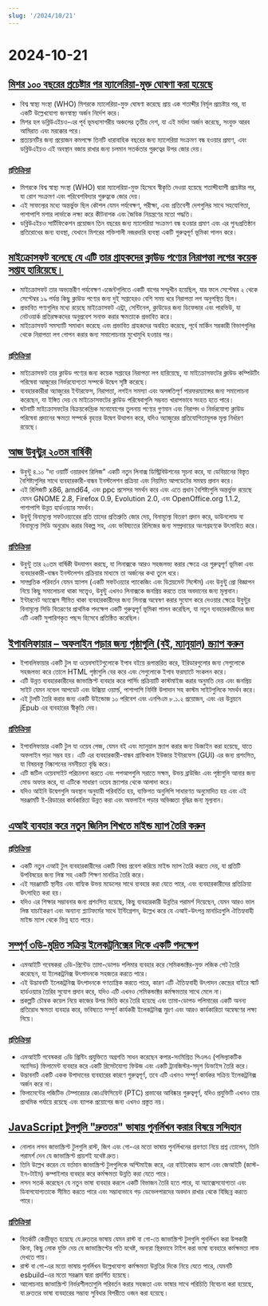 ```yaml
---
slug: '/2024/10/21'
---
```


# 2024-10-21

## [মিশর ১০০ বছরের প্রচেষ্টার পর ম্যালেরিয়া-মুক্ত ঘোষণা করা হয়েছে](https://www.bbc.com/news/articles/cm2yl8pjgn2o)

- বিশ্ব স্বাস্থ্য সংস্থা (WHO) মিশরকে ম্যালেরিয়া-মুক্ত ঘোষণা করেছে প্রায় এক শতাব্দীর নির্মূল প্রচেষ্টার পর, যা একটি উল্লেখযোগ্য জনস্বাস্থ্য অর্জন নির্দেশ করে।
- মিশর হল ডব্লিউএইচও-এর পূর্ব ভূমধ্যসাগরীয় অঞ্চলের তৃতীয় দেশ, যা এই মর্যাদা অর্জন করেছে, সংযুক্ত আরব আমিরাত এবং মরক্কোর পরে।
- প্রত্যয়নটির জন্য প্রয়োজন কমপক্ষে তিনটি ধারাবাহিক বছরের জন্য ম্যালেরিয়া সংক্রমণ বন্ধ হওয়ার প্রমাণ, এবং ডব্লিউএইচও এই অবস্থান বজায় রাখার জন্য চলমান সতর্কতার গুরুত্বের উপর জোর দেয়।

### [প্রতিক্রিয়া](https://news.ycombinator.com/item?id=41903616)

- মিশরকে বিশ্ব স্বাস্থ্য সংস্থা (WHO) দ্বারা ম্যালেরিয়া-মুক্ত হিসেবে স্বীকৃতি দেওয়া হয়েছে শতাব্দীব্যাপী প্রচেষ্টার পর, যা রোগ সংক্রমণ এবং পরিবেশবিদ্যার গুরুত্বকে জোর দেয়।
- এই সাফল্যের মধ্যে অন্তর্ভুক্ত ছিল কৌশল যেমন পর্যবেক্ষণ, পরীক্ষা, এবং প্রতিবেশী দেশগুলির সাথে সহযোগিতা, পাশাপাশি মশার লার্ভাকে লক্ষ্য করে কীটনাশক এবং জৈবিক নিয়ন্ত্রণের মতো পদ্ধতি।
- ডব্লিউএইচও সার্টিফিকেশন প্রয়োজন তিন বছরের জন্য ম্যালেরিয়া সংক্রমণ বন্ধ হওয়ার প্রমাণ এবং এর পুনঃপ্রতিষ্ঠান প্রতিরোধের জন্য ব্যবস্থা, যেখানে মিশরের শক্তিশালী নজরদারি ব্যবস্থা একটি গুরুত্বপূর্ণ ভূমিকা পালন করে।

## [মাইক্রোসফট বলেছে যে এটি তার গ্রাহকদের ক্লাউড পণ্যের নিরাপত্তা লগের কয়েক সপ্তাহ হারিয়েছে।](https://techcrunch.com/2024/10/17/microsoft-said-it-lost-weeks-of-security-logs-for-its-customers-cloud-products/)

- মাইক্রোসফট তার অভ্যন্তরীণ পর্যবেক্ষণ এজেন্টগুলিতে একটি বাগের সম্মুখীন হয়েছিল, যার ফলে সেপ্টেম্বর ২ থেকে সেপ্টেম্বর ১৯ পর্যন্ত কিছু ক্লাউড পণ্যের জন্য দুই সপ্তাহেরও বেশি সময় ধরে নিরাপত্তা লগ অনুপস্থিত ছিল।
- প্রভাবিত পণ্যগুলির মধ্যে রয়েছে মাইক্রোসফট এন্ট্রা, সেন্টিনেল, ক্লাউডের জন্য ডিফেন্ডার এবং পারভিউ, যা নেটওয়ার্ক প্রতিরক্ষকদের অনুপ্রবেশ সনাক্ত করার ক্ষমতাকে প্রভাবিত করে।
- মাইক্রোসফট সমস্যাটি সমাধান করেছে এবং প্রভাবিত গ্রাহকদের অবহিত করেছে, পূর্বে মার্কিন সরকারী বিভাগগুলির থেকে নিরাপত্তা লগ গোপন করার জন্য সমালোচনার মুখোমুখি হওয়ার পর।

### [প্রতিক্রিয়া](https://news.ycombinator.com/item?id=41898723)

- মাইক্রোসফট তার ক্লাউড পণ্যের জন্য কয়েক সপ্তাহের নিরাপত্তা লগ হারিয়েছে, যা মাইক্রোসফটের ক্লাউড কম্পিউটিং পরিষেবা আজুরের নির্ভরযোগ্যতা সম্পর্কে উদ্বেগ সৃষ্টি করেছে।
- ব্যবহারকারীরা অ্যাজুরের ইন্টারফেস, নিরাপত্তা, লগইন সমস্যা এবং অসঙ্গতিপূর্ণ পারফরম্যান্সের জন্য সমালোচনা করেছেন, যা ইঙ্গিত দেয় যে মাইক্রোসফটের ক্লাউড পরিষেবাগুলি সম্ভবত খারাপভাবে সংহত হতে পারে।
- ঘটনাটি মাইক্রোসফটের বিক্রয়কেন্দ্রিক মনোযোগের তুলনায় পণ্যের গুণমান এবং নিরাপদ ও নির্ভরযোগ্য ক্লাউড পরিষেবা প্রদানের ক্ষমতা সম্পর্কে বৃহত্তর উদ্বেগ উত্থাপন করে, যদিও অ্যাজুরের প্রতিযোগিতামূলক মূল্য নির্ধারণ রয়েছে।

## [আজ উবুন্টুর ২০তম বার্ষিকী](https://lists.ubuntu.com/archives/ubuntu-announce/2004-October/000003.html)

- উবুন্টু ৪.১০ "দ্য ওয়ার্টি ওয়ারথগ রিলিজ" একটি নতুন লিনাক্স ডিস্ট্রিবিউশনের সূচনা করে, যা ডেবিয়ানের বিস্তৃত বৈশিষ্ট্যগুলির সাথে ব্যবহারকারী-বান্ধব ইনস্টলেশন প্রক্রিয়া এবং নিয়মিত আপডেটের সমন্বয় প্রদান করে।
- এই রিলিজটি x86, amd64, এবং ppc প্রসেসর সমর্থন করে এবং এতে প্রধান বৈশিষ্ট্যগুলি অন্তর্ভুক্ত রয়েছে যেমন GNOME 2.8, Firefox 0.9, Evolution 2.0, এবং OpenOffice.org 1.1.2, পাশাপাশি উন্নত হার্ডওয়্যার সমর্থন।
- উবুন্টু বিনামূল্যে সফটওয়্যারের প্রতি তাদের প্রতিশ্রুতি জোর দেয়, বিনামূল্যে বিতরণ প্রদান করে, ডাউনলোড বা বিনামূল্যে সিডি অনুরোধ করার বিকল্প সহ, এবং ভবিষ্যতের রিলিজের জন্য সম্প্রদায়ের অংশগ্রহণকে উৎসাহিত করে।

### [প্রতিক্রিয়া](https://news.ycombinator.com/item?id=41898736)

- উবুন্টু তার ২০তম বার্ষিকী উদযাপন করছে, যা লিনাক্সকে আরও সহজলভ্য করার ক্ষেত্রে এর গুরুত্বপূর্ণ ভূমিকা এবং ব্যবহারকারী-বান্ধব ইনস্টলেশন প্রক্রিয়ার মাধ্যমে তা অর্জনের কথা তুলে ধরে।
- সাম্প্রতিক পরিবর্তন যেমন স্ন্যাপস (একটি সফটওয়্যার প্যাকেজিং এবং ডিপ্লয়মেন্ট সিস্টেম) এবং উবুন্টু প্রো বিজ্ঞাপন নিয়ে কিছু সমালোচনা থাকা সত্ত্বেও, উবুন্টু এখনও লিনাক্সকে জনপ্রিয় করতে তার অবদানের জন্য মূল্যবান।
- ইন্টারনেট অ্যাক্সেস সীমিত থাকা ব্যবহারকারীদের জন্য লিনাক্স অন্বেষণ করার সুযোগ করে দেওয়ার ক্ষেত্রে উবুন্টুর বিনামূল্যে সিডি বিতরণের প্রাথমিক পদক্ষেপ একটি গুরুত্বপূর্ণ ভূমিকা পালন করেছিল, যা নতুন ব্যবহারকারীদের জন্য এটি একটি সুপারিশকৃত পছন্দ হিসেবে প্রতিষ্ঠিত করেছিল।

## [ইপাবলিফায়ার – অফলাইন পড়ার জন্য পৃষ্ঠাগুলি (বই, ম্যানুয়াল) স্ক্র্যাপ করুন](https://github.com/maoserr/epublifier)

- ইপাবলিফায়ার একটি টুল যা ওয়েবসাইটগুলোকে ইপাব বইয়ে রূপান্তরিত করে, ইরিডারগুলোর জন্য সেগুলোকে সহজলভ্য করে তোলে HTML পৃষ্ঠাগুলি বের করে এবং সেগুলোকে ইপাব ফরম্যাটে সংকলন করে।
- এটি উন্নত ব্যবহারকারীদের জাভাস্ক্রিপ্ট ব্যবহার করে পার্সিং প্রক্রিয়াটি কাস্টমাইজ করার অনুমতি দেয় এবং জনপ্রিয় সাইট যেমন নভেল আপডেট এবং উক্সিয়া ওয়ার্ল্ড, পাশাপাশি নির্দিষ্ট উপাদান সহ কাস্টম সাইটগুলিকে সমর্থন করে।
- এই টুলটি তৈরি করার জন্য একটি উইন্ডোজ ১০ পরিবেশ এবং এনপিএম ৮.১.২ প্রয়োজন, এবং এর উন্নয়নে jEpub এর ব্যবহারের স্বীকৃতি দেয়।

### [প্রতিক্রিয়া](https://news.ycombinator.com/item?id=41903864)

- ইপাবলিফায়ার একটি টুল যা ওয়েব পেজ, যেমন বই এবং ম্যানুয়াল স্ক্র্যাপ করার জন্য ডিজাইন করা হয়েছে, যাতে অফলাইন পড়া সম্ভব হয়। এটি এর ব্যবহারকারী-বান্ধব গ্রাফিকাল ইউজার ইন্টারফেস (GUI) এর জন্য প্রশংসিত, যা বিষয়বস্তু নিষ্কাশনের নমনীয়তা বৃদ্ধি করে।
- এটি জটিল ওয়েবসাইট পরিচালনা করতে এবং পপআপগুলি সরাতে সক্ষম, উভয় ব্রাউজিং এবং পৃষ্ঠাগুলি আনার জন্য মোড অফার করে, যা এটিকে সাধারণ ওয়েব স্ক্র্যাপার থেকে আলাদা করে।
- যদিও আইনি উদ্বেগগুলি অবস্থান অনুযায়ী পরিবর্তিত হয়, ব্যক্তিগত অনুলিপি সাধারণত অনুমোদিত হয় এবং এই সরঞ্জামটি ই-রিডারের কার্যকারিতা উন্নত করা এবং অফলাইন পড়ার অভিজ্ঞতা বৃদ্ধির জন্য মূল্যবান।

## [এআই ব্যবহার করে নতুন জিনিস শিখতে মাইন্ড ম্যাপ তৈরি করুন](https://github.com/aotakeda/learn-thing)

### [প্রতিক্রিয়া](https://news.ycombinator.com/item?id=41898076)

- একটি নতুন এআই টুল ব্যবহারকারীদের একটি বিষয় প্রবেশ করিয়ে মাইন্ড ম্যাপ তৈরি করতে দেয়, যা প্রতিটি উপবিষয়ের জন্য লিঙ্ক সহ একটি শিক্ষণ মানচিত্র তৈরি করে।
- এই সরঞ্জামটি স্থানীয় এবং বাহ্যিক উভয় মডেলের সাথে ব্যবহার করা যেতে পারে, এবং ব্যবহারকারীদের প্রতিক্রিয়া উৎসাহিত করা হয়।
- যদিও এর শিক্ষার সম্ভাবনার জন্য প্রশংসিত হয়েছে, কিছু ব্যবহারকারী উন্নতির পরামর্শ দিয়েছেন, যেমন আরও ভাল লিঙ্ক যাচাইকরণ এবং অন্যান্য প্ল্যাটফর্মের সাথে ইন্টিগ্রেশন, উল্লেখ করে যে এআই-উৎপন্ন মানচিত্রগুলি ঐতিহ্যবাহী মাইন্ড ম্যাপ থেকে ভিন্ন হতে পারে।

## [সম্পূর্ণ ৩ডি-মুদ্রিত সক্রিয় ইলেকট্রনিক্সের দিকে একটি পদক্ষেপ](https://news.mit.edu/2024/mit-team-takes-major-step-toward-fully-3d-printed-active-electronics-1015)

- এমআইটি গবেষকরা ৩ডি-প্রিন্টেড তামা-ডোপড পলিমার ব্যবহার করে সেমিকন্ডাক্টর-মুক্ত লজিক গেট তৈরি করেছেন, যা ইলেকট্রনিক্স উৎপাদনকে সহজতর করতে পারে।
- এই উদ্ভাবনটি ইলেকট্রনিক্স উৎপাদনকে গণতান্ত্রিক করতে পারে, কারণ এটি ঐতিহ্যবাহী উৎপাদন কেন্দ্রের বাইরে স্মার্ট হার্ডওয়্যার তৈরির সুযোগ প্রদান করে, যদিও এটি এখনও সেমিকন্ডাক্টর কর্মক্ষমতার সাথে মেলে না।
- প্রকল্পটি চৌম্বক কয়েল নিয়ে কাজের উপর ভিত্তি করে তৈরি হয়েছে এবং তামা-ডোপড পলিমারের একটি অনন্য প্রতিরোধ ক্ষমতা ব্যবহার করে, ভবিষ্যতে সম্পূর্ণ কার্যকরী ইলেকট্রনিক্স মুদ্রণ এবং আরও কার্যকারিতা অন্বেষণের লক্ষ্য নিয়ে।

### [প্রতিক্রিয়া](https://news.ycombinator.com/item?id=41899873)

- এমআইটি গবেষকরা ৩ডি প্রিন্টিং প্রযুক্তিতে অগ্রগতি সাধন করেছেন কপার-সংমিশ্রিত পিএলএ (পলিল্যাকটিক অ্যাসিড) ফিলামেন্ট ব্যবহার করে একটি রিসেটযোগ্য ফিউজ এবং একটি ট্রানজিস্টর-সদৃশ ডিভাইস তৈরি করে।
- উদ্ভাবনটি একটি একক উপাদানের ব্যবহারের কারণে গুরুত্বপূর্ণ, তবে এটি এখনও সম্পূর্ণ কার্যকর সক্রিয় ইলেকট্রনিক্স অর্জন করে না।
- ফিলামেন্টের পজিটিভ টেম্পারেচার কোএফিসিয়েন্ট (PTC) প্রভাবের আবিষ্কার গুরুত্বপূর্ণ, যদিও প্রযুক্তিটি এখনও তার প্রাথমিক পর্যায়ে রয়েছে এবং ব্যাপক প্রয়োগের জন্য এখনও প্রস্তুত নয়।

## [JavaScript টুলগুলি "দ্রুততর" ভাষায় পুনর্লিখন করার বিষয়ে সন্দিহান](https://nolanlawson.com/2024/10/20/why-im-skeptical-of-rewriting-javascript-tools-in-faster-languages/)

- নোলান লসন জাভাস্ক্রিপ্ট টুলগুলি রাস্ট, জিগ এবং গো-এর মতো ভাষায় পুনর্লিখনের প্রবণতা নিয়ে প্রশ্ন তোলেন, তিনি পরামর্শ দেন যে জাভাস্ক্রিপ্ট প্রায়শই যথেষ্ট দ্রুত।
- তিনি উল্লেখ করেন যে বর্তমান জাভাস্ক্রিপ্ট টুলগুলিকে অপ্টিমাইজ করে, এর বাইটকোড ক্যাশ এবং জেআইটি (জাস্ট-ইন-টাইম) কম্পাইলার ব্যবহার করে কর্মক্ষমতা উন্নতি করা যেতে পারে।
- লসন সতর্ক করেছেন যে নতুন ভাষা ব্যবহার করলে একটি বিভাজন তৈরি হতে পারে, যা অ্যাক্সেসযোগ্যতা এবং ডিবাগযোগ্যতাকে সীমিত করতে পারে এবং সম্ভাব্যভাবে গড় ডেভেলপারদের অবদান রাখার থেকে বিচ্ছিন্ন করতে পারে।

### [প্রতিক্রিয়া](https://news.ycombinator.com/item?id=41898603)

- বিতর্কটি কেন্দ্রীভূত হয়েছে যে দ্রুততর ভাষায় যেমন রাস্ট বা গো-তে জাভাস্ক্রিপ্ট টুলগুলি পুনর্লিখন করা উপকারী কিনা, কিছু লোক যুক্তি দেয় যে জাভাস্ক্রিপ্টের গতি যথেষ্ট, অন্যরা স্থিরভাবে টাইপ করা ভাষা ব্যবহারে কর্মক্ষমতা লাভ দেখতে পায়।
- রাস্ট বা গো-এর মতো ভাষায় পুনর্লিখন উল্লেখযোগ্য কর্মক্ষমতা উন্নতির দিকে নিয়ে যেতে পারে, যেমনটি esbuild-এর মতো সরঞ্জাম দ্বারা প্রদর্শিত হয়েছে।
- আলোচনায় জাভাস্ক্রিপ্ট নির্ভরশীলতাগুলি পরিবর্তন করার সহজতা এবং ভাষার সাথে পরিচিতি বিবেচনা করা হয়েছে, যা দ্রুততর ভাষা ব্যবহারের সম্ভাব্য সুবিধার বিপরীতে ওজন করা হয়েছে।

<head>
  <meta property="og:title" content="মিশর ১০০ বছরের প্রচেষ্টার পর ম্যালেরিয়া-মুক্ত ঘোষণা করা হয়েছে" />
  <meta property="og:type" content="website" />
  <meta property="og:image" content="https://og.cho.sh/api/og/?title=%E0%A6%AE%E0%A6%BF%E0%A6%B6%E0%A6%B0%20%E0%A7%A7%E0%A7%A6%E0%A7%A6%20%E0%A6%AC%E0%A6%9B%E0%A6%B0%E0%A7%87%E0%A6%B0%20%E0%A6%AA%E0%A7%8D%E0%A6%B0%E0%A6%9A%E0%A7%87%E0%A6%B7%E0%A7%8D%E0%A6%9F%E0%A6%BE%E0%A6%B0%20%E0%A6%AA%E0%A6%B0%20%E0%A6%AE%E0%A7%8D%E0%A6%AF%E0%A6%BE%E0%A6%B2%E0%A7%87%E0%A6%B0%E0%A6%BF%E0%A6%AF%E0%A6%BC%E0%A6%BE-%E0%A6%AE%E0%A7%81%E0%A6%95%E0%A7%8D%E0%A6%A4%20%E0%A6%98%E0%A7%8B%E0%A6%B7%E0%A6%A3%E0%A6%BE%20%E0%A6%95%E0%A6%B0%E0%A6%BE%20%E0%A6%B9%E0%A6%AF%E0%A6%BC%E0%A7%87%E0%A6%9B%E0%A7%87&subheading=%E0%A6%B8%E0%A7%8B%E0%A6%AE%E0%A6%AC%E0%A6%BE%E0%A6%B0%2C%20%E0%A7%A8%E0%A7%A7%20%E0%A6%85%E0%A6%95%E0%A7%8D%E0%A6%9F%E0%A7%8B%E0%A6%AC%E0%A6%B0%2C%20%E0%A7%A8%E0%A7%A6%E0%A7%A8%E0%A7%AA%3A%20%E0%A6%B9%E0%A7%8D%E0%A6%AF%E0%A6%BE%E0%A6%95%E0%A6%BE%E0%A6%B0%20%E0%A6%A8%E0%A6%BF%E0%A6%89%E0%A6%9C%20%E0%A6%B8%E0%A6%BE%E0%A6%B0%E0%A6%B8%E0%A6%82%E0%A6%95%E0%A7%8D%E0%A6%B7%E0%A7%87%E0%A6%AA" />
</head>
